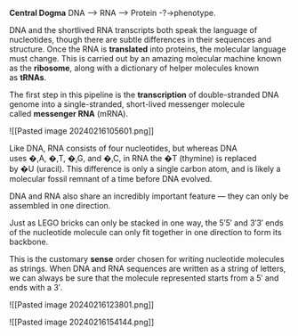 **Central Dogma**
DNA​ --> RNA --> ​Protein -?-> ​phenotype.

DNA and the shortlived RNA transcripts both speak the language of nucleotides, though there are subtle differences in their sequences and structure. Once the RNA is **translated** into proteins, the molecular language must change. This is carried out by an amazing molecular machine known as the **ribosome**, along with a dictionary of helper molecules known as **tRNAs**.

The first step in this pipeline is the **transcription** of double-stranded DNA genome into a single-stranded, short-lived messenger molecule called **messenger RNA** (mRNA).

![[Pasted image 20240216105601.png]]

Like DNA, RNA consists of four nucleotides, but whereas DNA uses �,A, �,T, �,G, and �,C, in RNA the �T (thymine) is replaced by �U (uracil). This difference is only a single carbon atom, and is likely a molecular fossil remnant of a time before DNA evolved. 

DNA and RNA also share an incredibly important feature — they can only be assembled in one direction.

Just as LEGO bricks can only be stacked in one way, the 5′5′ and 3′3′ ends of the nucleotide molecule can only fit together in one direction to form its backbone.

This is the customary **sense** order chosen for writing nucleotide molecules as strings. When DNA and RNA sequences are written as a string of letters, we can always be sure that the molecule represented starts from a 5′ and ends with a 3′.

![[Pasted image 20240216123801.png]]

![[Pasted image 20240216154144.png]]

